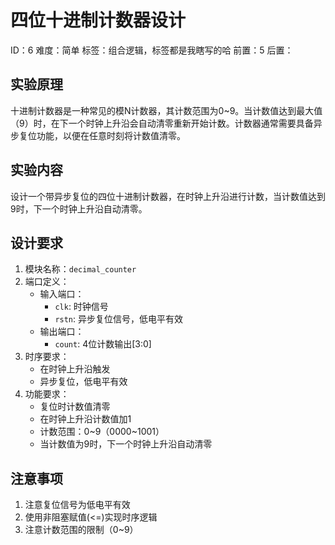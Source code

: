# 四位十进制计数器设计

ID：6
难度：简单
标签：组合逻辑，标签都是我瞎写的哈
前置：5
后置：

## 实验原理
十进制计数器是一种常见的模N计数器，其计数范围为0~9。当计数值达到最大值（9）时，在下一个时钟上升沿会自动清零重新开始计数。计数器通常需要具备异步复位功能，以便在任意时刻将计数值清零。

## 实验内容
设计一个带异步复位的四位十进制计数器，在时钟上升沿进行计数，当计数值达到9时，下一个时钟上升沿自动清零。

## 设计要求
1. 模块名称：`decimal_counter`
2. 端口定义：
   - 输入端口：
     - `clk`: 时钟信号
     - `rstn`: 异步复位信号，低电平有效
   - 输出端口：
     - `count`: 4位计数输出[3:0]
3. 时序要求：
   - 在时钟上升沿触发
   - 异步复位，低电平有效
4. 功能要求：
   - 复位时计数值清零
   - 在时钟上升沿计数值加1
   - 计数范围：0\~9（0000\~1001）
   - 当计数值为9时，下一个时钟上升沿自动清零

## 注意事项
1. 注意复位信号为低电平有效
2. 使用非阻塞赋值(<=)实现时序逻辑
3. 注意计数范围的限制（0~9）